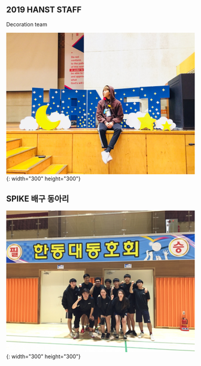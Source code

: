 2019 HANST STAFF 
-----------------------------
Decoration team

![selfie](/KakaoTalk_20200324_142803711.jpg){: width="300" height="300"}

SPIKE 배구 동아리
------------------------------
![selfie](/KakaoTalk_20200318_003955998.jpg){: width="300" height="300"}
